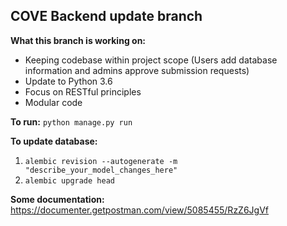 ## COVE Backend update branch

**What this branch is working on:**

* Keeping codebase within project scope (Users add database information and admins approve submission requests)
* Update to Python 3.6
* Focus on RESTful principles
* Modular code

**To run:** `python manage.py run`

**To update database:**
 1. `alembic revision --autogenerate -m "describe_your_model_changes_here"`
 2. `alembic upgrade head`

**Some documentation:** https://documenter.getpostman.com/view/5085455/RzZ6JgVf
